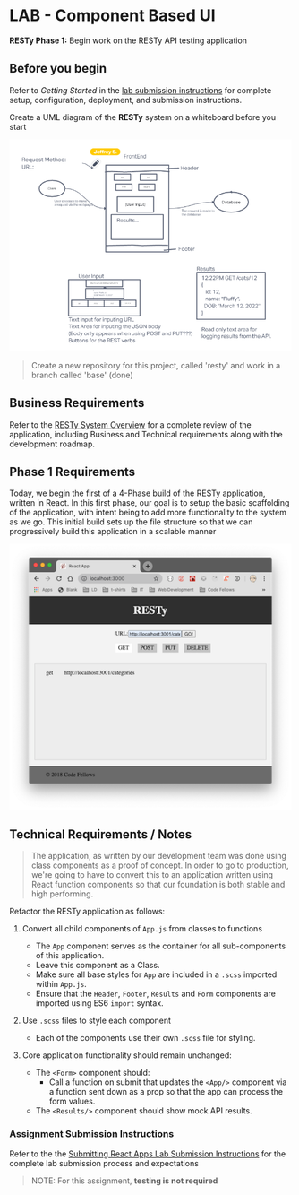 # LAB - Component Based UI

**RESTy Phase 1:** Begin work on the RESTy API testing application

## Before you begin

Refer to *Getting Started*  in the [lab submission instructions](../../../reference/submission-instructions/labs/README.md) for complete setup, configuration, deployment, and submission instructions.

Create a UML diagram of the **RESTy** system on a whiteboard before you start

![Lab26UML](/Lab26-UML.png)


> Create a new repository for this project, called 'resty' and work in a branch called 'base' (done)

## Business Requirements

Refer to the [RESTy System Overview](../../apps-and-libraries/resty/README.md) for a complete review of the application, including Business and Technical requirements along with the development roadmap.

## Phase 1 Requirements

Today, we begin the first of a 4-Phase build of the RESTy application, written in React. In this first phase, our goal is to setup the basic scaffolding of the application, with intent being to add more functionality to the system as we go. This initial build sets up the file structure so that we can progressively build this application in a scalable manner

![Preview](preview.png)

## Technical Requirements / Notes

> The application, as written by our development team was done using class components as a proof of concept. In order to go to production, we're going to have to convert this to an application written using React function components so that our foundation is both stable and high performing.

Refactor the RESTy application as follows:

1. Convert all child components of `App.js` from classes to functions
    - The `App` component serves as the container for all sub-components of this application.
    - Leave this component as a Class.
    - Make sure all base styles for `App` are included in a `.scss` imported within `App.js`.
    - Ensure that the `Header`, `Footer`, `Results` and `Form` components are imported using ES6 `import` syntax.

1. Use `.scss` files to style each component
   - Each of the components use their own `.scss` file for styling.

1. Core application functionality should remain unchanged:
   - The `<Form>` component should:
     - Call a function on submit that updates the `<App/>` component via a function sent down as a prop so that the app can process the form values.
   - The `<Results/>` component should show mock API results.

### Assignment Submission Instructions

Refer to the the [Submitting React Apps Lab Submission Instructions](../../../reference/submission-instructions/labs/react-apps.md) for the complete lab submission process and expectations

> NOTE: For this assignment, **testing is not required**
